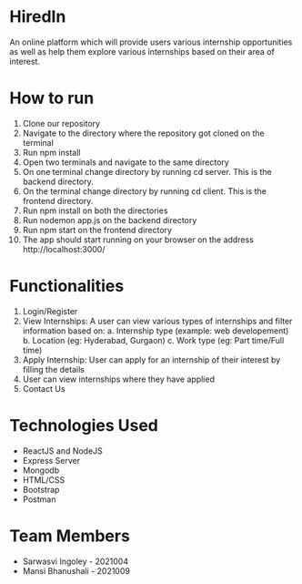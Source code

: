 ﻿# HiredIn
An online platform which will provide users various internship opportunities as well as help them explore various internships based on their area of interest. 

# How to run
1. Clone our repository
2. Navigate to the directory where the repository got cloned on the terminal
3. Run npm install
4. Open two terminals and navigate to the same directory
5. On one terminal change directory by running cd server. This is the backend directory.  
6. On the terminal change directory by running cd client. This is the frontend directory. 
7. Run npm install on both the directories
8. Run nodemon app.js on the backend directory
9. Run npm start on the frontend directory
10. The app should start running on your browser on the address http://localhost:3000/

# Functionalities
1. Login/Register
2. View Internships: A user can view various types of internships and filter information based on:
    a. Internship type (example: web developement)
    b. Location (eg: Hyderabad, Gurgaon)
    c. Work type (eg: Part time/Full time)
3. Apply Internship: User can apply for an internship of their interest by filling the details 
4. User can view internships where they have applied
5. Contact Us

# Technologies Used
* ReactJS and NodeJS
* Express Server
* Mongodb
* HTML/CSS
* Bootstrap
* Postman

# Team Members
* Sarwasvi Ingoley - 2021004    
* Mansi Bhanushali - 2021009
